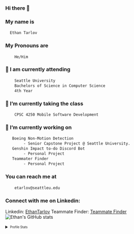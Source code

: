 ### Hi there 👋

 ### My name is 
      Ethan Tarlov
### My Pronouns are 
        He/Him
 ### 🏫 I am currently attending
        Seattle University
        Bachelors of Science in Computer Science
        4th Year 
 ### 🌱 I’m currently taking the class
        CPSC 4250 Mobile Software Development
 ### 🔭 I’m currently working on
       Boeing Non-Motion Detection
            - Senior Capstone Project @ Seattle University.
       Genshin Impact to-do Discord Bot
            - Personal Project
       Teammater Finder
            - Personal Project
 ### You can reach me at
        etarlov@seattleu.edu
 ### Connect with me on Linkedin:
 Linkedin: [EthanTarlov](https://www.linkedin.com/in/ethan-tarlov/)
 Teammate Finder: [Teammate Finder](https://teammatefinder.azurewebsites.net)
 ![Ethan's GitHub stats](https://github-readme-stats.vercel.app/api?username=Ethan7144&theme=tokyonight&show_icons=true)
 
<details>
  <summary><sub><sup>Profile Stats</sup></sub></summary>
    <img align="center" src="/github-metrics.svg" alt="Metrics" width="400">
    <img align="center" src="/metrics.plugin.languages.svg" alt="Languages" width="400">
</details>
